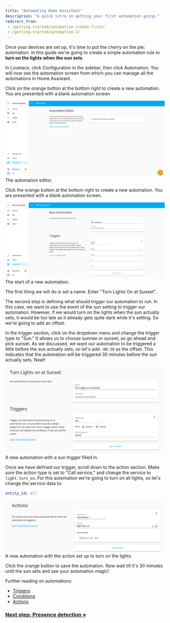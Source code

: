 ```yaml
---
title: "Automating Home Assistant"
description: "A quick intro on getting your first automation going."
redirect_from:
 - /getting-started/automation-create-first/
 - /getting-started/automation-2/
---
```


Once your devices are set up, it's time to put the cherry on the pie: automation. In this guide we're going to create a simple automation rule to **turn on the lights when the sun sets**.

In Lovelace, click Configuration in the sidebar, then click Automation. You will now see the automation screen from which you can manage all the automations in Home Assistant.

Click on the orange button at the bottom right to create a new automation. You are presented with a blank automation screen.

<p class='img'>
<img src='/source/getting-started/screenshots/10 - automation editor.png'>
The automation editor.
</p>

Click the orange button at the bottom right to create a new automation. You are presented with a blank automation screen.

<p class='img'>
<img src='/source/getting-started/screenshots/11 - new automation.png'>
The start of a new automation.
</p>

The first thing we will do is set a name. Enter "Turn Lights On at Sunset".

The second step is defining what should trigger our automation to run. In this case, we want to use the event of the sun setting to trigger our automation. However, if we would turn on the lights when the sun actually sets, it would be too late as it already gets quite dark while it's setting. So we're going to add an offset.

In the trigger section, click on the dropdown menu and change the trigger type to "Sun." It allows us to choose sunrise or sunset, so go ahead and pick sunset. As we discussed, we want our automation to be triggered a little before the sun actually sets, so let's add `-00:30` as the offset. This indicates that the automation will be triggered 30 minutes before the sun actually sets. Neat!

<p class='img'>
<img src='/source/getting-started/screenshots/12 - new trigger.png'>
A new automation with a sun trigger filled in.
</p>

Once we have defined our trigger, scroll down to the action section. Make sure the action type is set to "Call service," and change the service to `light.turn_on`. For this automation we're going to turn on all lights, so let's change the service data to:

```yaml
entity_id: all
```

<p class='img'>
<img src='/source/getting-started/screenshots/13 - action.png'>
A new automation with the action set up to turn on the lights.
</p>

Click the orange button to save the automation. Now wait till it's 30 minutes until the sun sets and see your automation magic!

Further reading on automations:

- [Triggers](/docs/automation/trigger/)
- [Conditions](/docs/automation/condition/)
- [Actions](/docs/automation/action/)

### [Next step: Presence detection &raquo;](/getting-started/presence-detection/)
